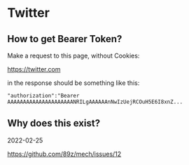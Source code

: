 # Twitter

## How to get Bearer Token?

Make a request to this page, without Cookies:

https://twitter.com

in the response should be something like this:

~~~
"authorization":"Bearer AAAAAAAAAAAAAAAAAAAAANRILgAAAAAAnNwIzUejRCOuH5E6I8xnZ...
~~~

## Why does this exist?

2022-02-25

https://github.com/89z/mech/issues/12
